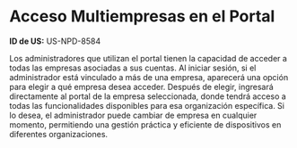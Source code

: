 # Acceso Multiempresas en el Portal

**ID de US:** US-NPD-8584

Los administradores que utilizan el portal tienen la capacidad de acceder a todas las empresas asociadas a sus cuentas. Al iniciar sesión, si el administrador está vinculado a más de una empresa, aparecerá una opción para elegir a qué empresa desea acceder. Después de elegir, ingresará directamente al portal de la empresa seleccionada, donde tendrá acceso a todas las funcionalidades disponibles para esa organización específica. Si lo desea, el administrador puede cambiar de empresa en cualquier momento, permitiendo una gestión práctica y eficiente de dispositivos en diferentes organizaciones.